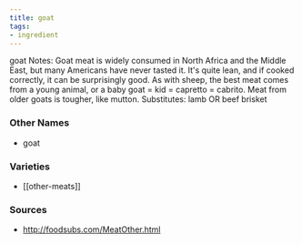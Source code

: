 ```yaml
---
title: goat
tags:
- ingredient
---
```

goat Notes: Goat meat is widely consumed in North Africa and the Middle East, but many Americans have never tasted it. It's quite lean, and if cooked correctly, it can be surprisingly good. As with sheep, the best meat comes from a young animal, or a baby goat = kid = capretto = cabrito. Meat from older goats is tougher, like mutton. Substitutes: lamb OR beef brisket

### Other Names

* goat

### Varieties

* [[other-meats]]

### Sources
* http://foodsubs.com/MeatOther.html

